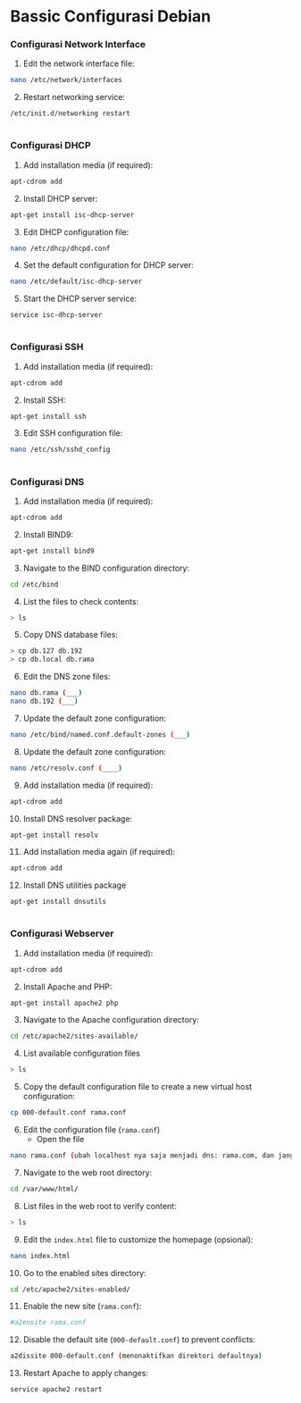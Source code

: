 # Bassic Configurasi Debian


### Configurasi Network Interface
1. Edit the network interface file:
```bash
nano /etc/network/interfaces
```
2. Restart networking service:
```bash
/etc/init.d/networking restart
```
#


### Configurasi DHCP
1. Add installation media (if required):
```bash
apt-cdrom add
```
2.  Install DHCP server:
```bash
apt-get install isc-dhcp-server
```
3. Edit DHCP configuration file:
```bash
nano /etc/dhcp/dhcpd.conf
```
4. Set the default configuration for DHCP server:
```bash
nano /etc/default/isc-dhcp-server
```
5. Start the DHCP server service:
```bash
service isc-dhcp-server
```
#


### Configurasi SSH
1. Add installation media (if required):
```bash
apt-cdrom add
```
2. Install SSH:
```bash
apt-get install ssh
```
3. Edit SSH configuration file:
```bash
nano /etc/ssh/sshd_config
```
#


### Configurasi DNS
1. Add installation media (if required):
```bash
apt-cdrom add
```
2. Install BIND9:
```bash
apt-get install bind9
```
3. Navigate to the BIND configuration directory:
```bash
cd /etc/bind
```
4. List the files to check contents:
```bash
> ls
```
5. Copy DNS database files:
```bash
> cp db.127 db.192
> cp db.local db.rama
```
6. Edit the DNS zone files:
```bash
nano db.rama (___)
nano db.192 (___)
```
7. Update the default zone configuration:
```bash
nano /etc/bind/named.conf.default-zones (___)
```
8. Update the default zone configuration:
```bash
nano /etc/resolv.conf (____)
```
9. Add installation media (if required):
```bash
apt-cdrom add
```
10. Install DNS resolver package:
```bash
apt-get install resolv
```
11. Add installation media again (if required):
```bash
apt-cdrom add
```
12. Install DNS utilities package
```bash
apt-get install dnsutils
```
#


### Configurasi Webserver
1. Add installation media (if required):
```bash
apt-cdrom add
```
2. Install Apache and PHP:
```bash
apt-get install apache2 php
```
3. Navigate to the Apache configuration directory:
```bash
cd /etc/apache2/sites-available/
```
4. List available configuration files
```bash
> ls
```
5. Copy the default configuration file to create a new virtual host configuration:
```bash
cp 000-default.conf rama.conf
```
6. Edit the configuration file (`rama.conf`)
   - Open the file
```bash
nano rama.conf (ubah localhost nya saja menjadi dns: rama.com, dan jangan menambahkan nameserver baru)
```
7. Navigate to the web root directory:
```bash
cd /var/www/html/
```
8. List files in the web root to verify content:
```bash
> ls
```
9. Edit the `index.html` file to customize the homepage (opsional): 
```bash
nano index.html
```
10. Go to the enabled sites directory:
```bash
cd /etc/apache2/sites-enabled/
```
11. Enable the new site (`rama.conf`):
```bash
#a2ensite rama.conf
```
12. Disable the default site (`000-default.conf`) to prevent conflicts:
```bash
a2dissite 000-default.conf (menonaktifkan direktori defaultnya)
```
13. Restart Apache to apply changes:
```bash
service apache2 restart
```
